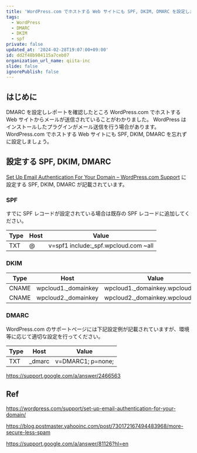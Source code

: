 ```yaml
---
title: 'WordPress.com でホストする Web サイトにも SPF, DKIM, DMARC を設定しましょう'
tags:
  - WordPress
  - DMARC
  - DKIM
  - spf
private: false
updated_at: '2024-02-28T19:07:00+09:00'
id: dd2f48b984115a7ceb07
organization_url_name: qiita-inc
slide: false
ignorePublish: false
---
```


## はじめに

DMARC を設定しレポートを確認したところ WordPress.com でホストする Web サイトからメールが送信されていることがわかりました。
WordPress はインストールしたプラグインがメール送信を行う場合があります。WordPress.com でホストする Web サイトにも SPF, DKIM, DMARC を忘れずに設定しましょう。

## 設定する SPF, DKIM, DMARC

[Set Up Email Authentication For Your Domain – WordPress.com Support](https://wordpress.com/support/set-up-email-authentication-for-your-domain/) に設定する SPF, DKIM, DMARC が記載されています。

### SPF

すでに SPF レコードが設定されている場合は既存の SPF レコードに追加してください。

| Type | Host | Value                                 |
| ---- | ---- | ------------------------------------- |
| TXT  | @    | v=spf1 include:\_spf.wpcloud.com ~all |

### DKIM

| Type  | Host                 | Value                             |
| ----- | -------------------- | --------------------------------- |
| CNAME | wpcloud1.\_domainkey | wpcloud1.\_domainkey.wpcloud.com. |
| CNAME | wpcloud2.\_domainkey | wpcloud2.\_domainkey.wpcloud.com. |

### DMARC

WordPress.com のサポートページには下記設定例が記載されていますが、環境等に応じて適切な設定を行ってください。

| Type | Host    | Value             |
| ---- | ------- | ----------------- |
| TXT  | \_dmarc | v=DMARC1; p=none; |

https://support.google.com/a/answer/2466563

## Ref

https://wordpress.com/support/set-up-email-authentication-for-your-domain/

https://blog.postmaster.yahooinc.com/post/730172167494483968/more-secure-less-spam

https://support.google.com/a/answer/81126?hl=en

